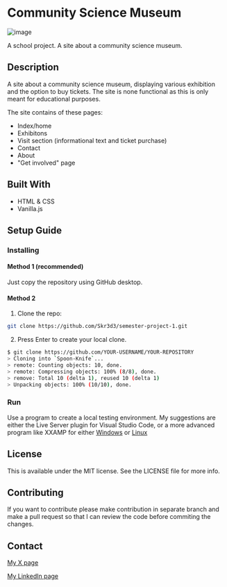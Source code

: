 # Community Science Museum

![image](https://stirring-cactus-69ef8c.netlify.app/images/screenshot-csm.png)

A school project. A site about a community science museum.

## Description

A site about a community science museum, displaying various exhibition and the option to buy tickets. The site is none functional as this is only meant for educational purposes.

The site contains of these pages:

- Index/home
- Exhibitons
- Visit section (informational text and ticket purchase)
- Contact
- About
- "Get involved" page

## Built With

- HTML & CSS
- Vanilla.js

## Setup Guide

### Installing

#### Method 1 (recommended)

Just copy the repository using GitHub desktop. 

#### Method 2

1. Clone the repo:
```bash
git clone https://github.com/Skr3d3/semester-project-1.git
```

2. Press Enter to create your local clone.
```bash
$ git clone https://github.com/YOUR-USERNAME/YOUR-REPOSITORY
> Cloning into `Spoon-Knife`...
> remote: Counting objects: 10, done.
> remote: Compressing objects: 100% (8/8), done.
> remove: Total 10 (delta 1), reused 10 (delta 1)
> Unpacking objects: 100% (10/10), done.

```

### Run

Use a program to create a local testing environment.
My suggestions are either the Live Server plugin for Visual Studio Code,
or a more advanced program like XXAMP for either [Windows](https://www.apachefriends.org/faq_windows.html) or [Linux](https://www.apachefriends.org/faq_linux.html)

## License

This is available under the MIT license. See the LICENSE file for more info.


## Contributing

If you want to contribute please make contribution in separate branch and make a pull request so that I can review the code before commiting the changes.

## Contact

[My X page](https://twitter.com/Skr3d3)

[My LinkedIn page](https://www.linkedin.com/in/patrick-skrede-476380235/)

